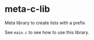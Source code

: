 # meta-c-lib
Meta library to create lists with a prefix

See `main.c` to see how to use this library.
